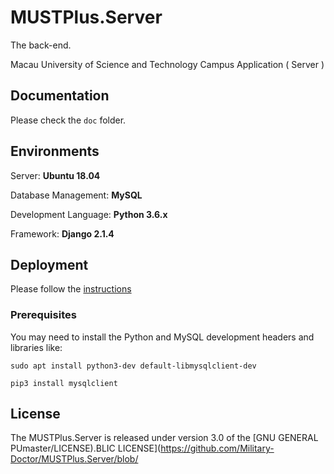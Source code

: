# MUSTPlus.Server

The back-end.

Macau University of Science and Technology Campus Application ( Server )

## Documentation

Please check the `doc` folder.

## Environments

Server: **Ubuntu 18.04**

Database Management: **MySQL**

Development Language: **Python 3.6.x**

Framework: **Django 2.1.4**

## Deployment

Please follow the [instructions](https://github.com/Military-Doctor/MUSTPlus.Server/blob/master/doc/Deployment.md)

### Prerequisites
You may need to install the Python and MySQL development headers and libraries like:

`sudo apt install python3-dev default-libmysqlclient-dev`

`pip3 install mysqlclient`

## License

The MUSTPlus.Server is released under version 3.0 of the [GNU GENERAL PUmaster/LICENSE).BLIC LICENSE](https://github.com/Military-Doctor/MUSTPlus.Server/blob/

